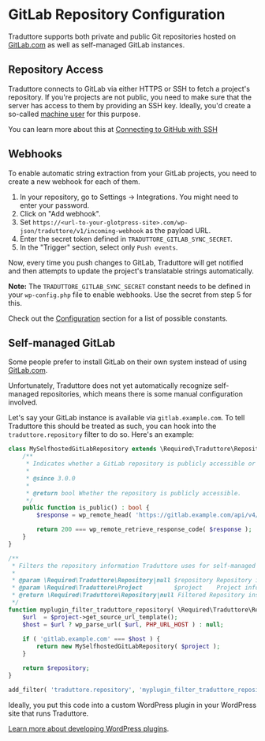 #  GitLab Repository Configuration

Traduttore supports both private and public Git repositories hosted on [GitLab.com](https://gitlab.com) as well as self-managed GitLab instances.

## Repository Access

Traduttore connects to GitLab via either HTTPS or SSH to fetch a project's repository. If you're projects are not public, you need to make sure that the server has access to them by providing an SSH key. Ideally, you'd create a so-called [machine user](https://developer.github.com/v3/guides/managing-deploy-keys/#machine-users) for this purpose.

You can learn more about this at [Connecting to GitHub with SSH](https://help.github.com/articles/connecting-to-github-with-ssh/)

## Webhooks

To enable automatic string extraction from your GitLab projects, you need to create a new webhook for each of them.

1. In your repository, go to Settings -> Integrations. You might need to enter your password.
2. Click on "Add webhook".
3. Set `https://<url-to-your-glotpress-site>.com/wp-json/traduttore/v1/incoming-webhook` as the payload URL.
5. Enter the secret token defined in `TRADUTTORE_GITLAB_SYNC_SECRET`.
6. In the "Trigger" section, select only `Push events`.

Now, every time you push changes to GitLab, Traduttore will get notified and then attempts to update the project's translatable strings automatically.

**Note:** The `TRADUTTORE_GITLAB_SYNC_SECRET` constant needs to be defined in your `wp-config.php` file to enable webhooks. Use the secret from step 5 for this.

Check out the [Configuration](configuration.md) section for a list of possible constants.

## Self-managed GitLab

Some people prefer to install GitLab on their own system instead of using [GitLab.com](https://gitlab.com).

Unfortunately, Traduttore does not yet automatically recognize self-managed repositories, which means there is some manual configuration involved.

Let's say your GitLab instance is available via `gitlab.example.com`. To tell Traduttore this should be treated as such, you can hook into the `traduttore.repository` filter to do so. Here's an example:

```php
class MySelfhostedGitLabRepository extends \Required\Traduttore\Repository\GitLab {
	/**
	 * Indicates whether a GitLab repository is publicly accessible or not.
	 *
	 * @since 3.0.0
	 *
	 * @return bool Whether the repository is publicly accessible.
	 */
	public function is_public() : bool {
		$response = wp_remote_head( 'https://gitlab.example.com/api/v4/projects/' . rawurlencode( $this->get_name() ) );

		return 200 === wp_remote_retrieve_response_code( $response );
	}
}

/**
 * Filters the repository information Traduttore uses for self-managed GitLab repositories.
 *
 * @param \Required\Traduttore\Repository|null $repository Repository instance.
 * @param \Required\Traduttore\Project         $project    Project information.
 * @return \Required\Traduttore\Repository|null Filtered Repository instance.
 */
function myplugin_filter_traduttore_repository( \Required\Traduttore\Repository $repository = null, \Required\Traduttore\Project $project ) {
	$url  = $project->get_source_url_template();
	$host = $url ? wp_parse_url( $url, PHP_URL_HOST ) : null;
	
	if ( 'gitlab.example.com' === $host ) {
		return new MySelfhostedGitLabRepository( $project );
	}

	return $repository;
} 

add_filter( 'traduttore.repository', 'myplugin_filter_traduttore_repository', 10, 2 );
```

Ideally, you put this code into a custom WordPress plugin in your WordPress site that runs Traduttore.

[Learn more about developing WordPress plugins](https://developer.wordpress.org/plugins/).
